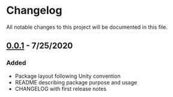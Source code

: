 # Changelog
All notable changes to this project will be documented in this file.
 
## [0.0.1] - 7/25/2020
### Added
- Package layout following Unity convention
- README describing package purpose and usage
- CHANGELOG with first release notes

[0.0.1]: https://github.com/Catsuko/Gangplank/releases/tag/v0.0.1